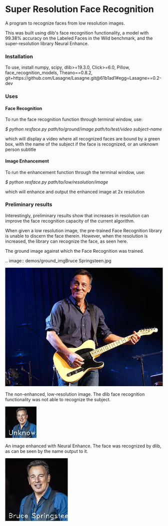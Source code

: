 # Super Resolution Face Recognition

A program to recognize faces from low resolution images.

This was built using dlib's face recognition functionality,
a model with 99.38% accuracy on the Labeled Faces in the Wild benchmark,
and the super-resolution library Neural Enhance.

### Installation

To use, install numpy, scipy, dlib>=19.3.0, Click>=6.0,
 Pillow, face_recognition_models, Theano==0.8.2, git+https://<span></span>github.com/Lasagne/Lasagne.git@61b1ad1#egg=Lasagne==0.2-dev

### Uses

#### Face Recognition
To run the face recognition function through terminal window, use:

<i>$ python resface.py path/to/ground/image path/to/test/video subject-name</i>

which will display a video where all recognized faces are bound
by a green box, with the name of the subject if the face is recognized,
or an unknown person subtitle

#### Image Enhancement

To run the enhancement function through the terminal window, use:

<i>$ python resface.py path/to/low/resolution/image</i>

which will enhance and output the enhanced image at 2x resolution


### Preliminary results

Interestingly, preliminary results show that increases in resolution
can improve the face recognition capacity of the current algorithm.

When given a low resolution image, the pre-trained Face Recognition
library is unable to discern the face therein. However, when the
resolution is increased, the library can recognize the face,
as seen here.

The ground image against which the Face Recognition was trained.

.. image:: demos/ground_imgBruce Springsteen.jpg

![Ground image](demos/ground_imgBruce_Springsteen.jpg)

The non-enhanced, low-resolution image.  The dlib face recognition
functionality was not able to recognize the subject.

![Non-enhanced](demos/1x_imgBruce_Springsteen.jpg)


An image enhanced with Neural Enhance.  The face was recognized
by dlib, as can be seen by the name output to it.

![Enhanced](demos/2x_imgBruce_Springsteen.jpg)
